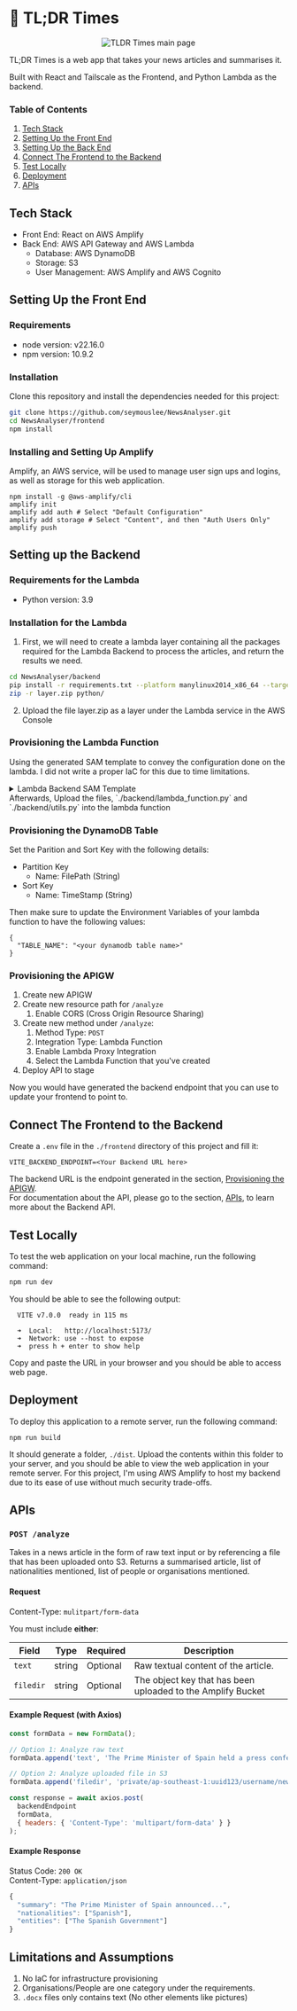 # 📰 TL;DR Times
<p align="center">
    <img  alt="TLDR Times main page" src="./readmeResources/mainpage.png">
</p>

TL;DR Times is a web app that takes your news articles and summarises it. 

Built with React and Tailscale as the Frontend, and Python Lambda as the backend.

### Table of Contents
1. [Tech Stack](#tech-stack)
2. [Setting Up the Front End](#setting-up-the-front-end)
3. [Setting Up the Back End](#setting-up-the-backend)
4. [Connect The Frontend to the Backend](#connect-the-frontend-to-the-backend)
5. [Test Locally](#test-locally)
6. [Deployment](#deployment)
7. [APIs](#apis)

## Tech Stack
- Front End: React on AWS Amplify
- Back End: AWS API Gateway and AWS Lambda
  - Database: AWS DynamoDB
  - Storage: S3
  - User Management: AWS Amplify and AWS Cognito

## Setting Up the Front End
### Requirements
- node version: v22.16.0
- npm version: 10.9.2
### Installation
Clone this repository and install the dependencies needed for this project:
```bash
git clone https://github.com/seymouslee/NewsAnalyser.git
cd NewsAnalyser/frontend
npm install
```
### Installing and Setting Up Amplify
Amplify, an AWS service, will be used to manage user sign ups and logins, as well as storage for this web application.
```
npm install -g @aws-amplify/cli
amplify init
amplify add auth # Select "Default Configuration"
amplify add storage # Select "Content", and then "Auth Users Only"
amplify push
```
## Setting up the Backend
### Requirements for the Lambda
- Python version: 3.9
### Installation for the Lambda
1. First, we will need to create a lambda layer containing all the packages required for the Lambda Backend to process the articles, and return the results we need.  
```bash
cd NewsAnalyser/backend
pip install -r requirements.txt --platform manylinux2014_x86_64 --target ./python --only-binary=:all:
zip -r layer.zip python/
```
2. Upload the file layer.zip as a layer under the Lambda service in the AWS Console
### Provisioning the Lambda Function
Using the generated SAM template to convey the configuration done on the lambda. I did not write a proper IaC for this due to time limitations.
<details>
<summary>Lambda Backend SAM Template</summary>

```
AWSTemplateFormatVersion: '2010-09-09'
Transform: AWS::Serverless-2016-10-31
Description: An AWS Serverless Application Model template describing your function.
Resources:
  analyzeArticles:
    Type: AWS::Serverless::Function
    Properties:
      CodeUri: .
      Description: ''
      MemorySize: 128
      Timeout: 60
      Handler: lambda_function.lambda_handler
      Runtime: python3.9
      Architectures:
        - x86_64
      EphemeralStorage:
        Size: 512
      Environment:
        Variables:
          BUCKET_NAME: <Amplify Bucket Name>
          OPENAI_API_KEY: <Open API Key>
          TABLE_NAME: <Table Name>
      EventInvokeConfig:
        MaximumEventAgeInSeconds: 21600
        MaximumRetryAttempts: 2
      Layers:
        - !Ref Layer1
      PackageType: Zip
      Policies:
        - Statement:
            - Sid: S3Access
              Effect: Allow
              Action:
                - s3:Get*
                - s3:Put*
              Resource: arn:aws:s3:::<BUCKETNAME>-dev/*
            - Sid: PutItemDynamoDB
              Effect: Allow
              Action:
                - dynamodb:Put*
              Resource:
                - >-
                  arn:aws:dynamodb:ap-southeast-1:888888888888:table/NewsAnalysisResults
            - Effect: Allow
              Action:
                - logs:CreateLogGroup
              Resource: arn:aws:logs:ap-southeast-1:888888888888:*
            - Effect: Allow
              Action:
                - logs:CreateLogStream
                - logs:PutLogEvents
              Resource:
                - >-
                  arn:aws:logs:ap-southeast-1:888888888888:log-group:/aws/lambda/analyzeArticles:*
      RecursiveLoop: Terminate
      SnapStart:
        ApplyOn: None
      Events:
        Api1:
          Type: Api
          Properties:
            Path: /analyze
            Method: POST

  Layer1:
    Type: AWS::Serverless::LayerVersion
    Properties:
      ContentUri: <uploaded layer.zip>
      LayerName: <layer name>
      CompatibleRuntimes:
        - python3.9
```
</details>
Afterwards, Upload the files, `./backend/lambda_function.py` and `./backend/utils.py` into the lambda function

### Provisioning the DynamoDB Table
Set the Parition and Sort Key with the following details:
- Partition Key
  - Name: FilePath (String)
- Sort Key
  - Name: TimeStamp (String)

Then make sure to update the Environment Variables of your lambda function to have the following values:
```
{
  "TABLE_NAME": "<your dynamodb table name>"
}
```

### Provisioning the APIGW
1. Create new APIGW
2. Create new resource path for `/analyze`
   1. Enable CORS (Cross Origin Resource Sharing)
3. Create new method under `/analyze`:
   1. Method Type: `POST`
   2. Integration Type: Lambda Function
   3. Enable Lambda Proxy Integration
   4. Select the Lambda Function that you've created
4. Deploy API to stage 

Now you would have generated the backend endpoint that you can use to update your frontend to point to.

## Connect The Frontend to the Backend
Create a `.env` file in the `./frontend` directory of this project and fill it:
```
VITE_BACKEND_ENDPOINT=<Your Backend URL here>
```
The backend URL is the endpoint generated in the section, [Provisioning the APIGW](#provisioning-the-apigw).  
For documentation about the API, please go to the section, [APIs](#apis), to learn more about the Backend API.

## Test Locally
To test the web application on your local machine, run the following command:
```bash
npm run dev
```
You should be able to see the following output:
```text
  VITE v7.0.0  ready in 115 ms

  ➜  Local:   http://localhost:5173/
  ➜  Network: use --host to expose
  ➜  press h + enter to show help
```
Copy and paste the URL in your browser and you should be able to access web page.


## Deployment
To deploy this application to a remote server, run the following command:
```
npm run build
```
It should generate a folder, `./dist`. Upload the contents within this folder to your server, and you should be able to view the web application in your remote server. For this project, I'm using AWS Amplify to host my backend due to its ease of use without much security trade-offs. 

## APIs
### `POST /analyze`
Takes in a news article in the form of raw text input or by referencing a file that has been uploaded onto S3. Returns a summarised article, list of nationalities mentioned, list of people or organisations mentioned.
#### Request
Content-Type: `mulitpart/form-data`

You must include **either**:

| Field     | Type   | Required | Description                                                                 |
|-----------|--------|----------|-----------------------------------------------------------------------------|
| `text`    | string | Optional | Raw textual content of the article.                                         |
| `filedir` | string | Optional | The object key that has been uploaded to the Amplify Bucket                 |

#### Example Request (with Axios)

```js
const formData = new FormData();

// Option 1: Analyze raw text
formData.append('text', 'The Prime Minister of Spain held a press conference...');

// Option 2: Analyze uploaded file in S3
formData.append('filedir', 'private/ap-southeast-1:uuid123/username/news.docx');

const response = await axios.post(
  backendEndpoint
  formData,
  { headers: { 'Content-Type': 'multipart/form-data' } }
);
```

#### Example Response
Status Code: `200 OK`  
Content-Type: `application/json`
```js
{
  "summary": "The Prime Minister of Spain announced...",
  "nationalities": ["Spanish"],
  "entities": ["The Spanish Government"]
}
```

## Limitations and Assumptions
1. No IaC for infrastructure provisioning
2. Organisations/People are one category under the requirements.
3. `.docx` files only contains text (No other elements like pictures)
